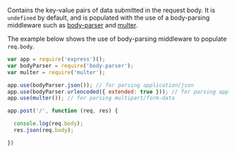 Contains the key-value pairs of data submitted in the request body. It is `undefined` by default, and is 
populated with the use of a body-parsing middleware such as [body-parser](https://www.npmjs.org/package/body-parser) and [multer](https://www.npmjs.org/package/multer).

The example below shows the use of body-parsing middleware to populate `req.body`.

```js
var app = require('express')();
var bodyParser = require('body-parser');
var multer = require('multer'); 

app.use(bodyParser.json()); // for parsing application/json
app.use(bodyParser.urlencoded({ extended: true })); // for parsing application/x-www-form-urlencoded
app.use(multer()); // for parsing multipart/form-data

app.post('/', function (req, res) {

  console.log(req.body);
  res.json(req.body);

})
```
